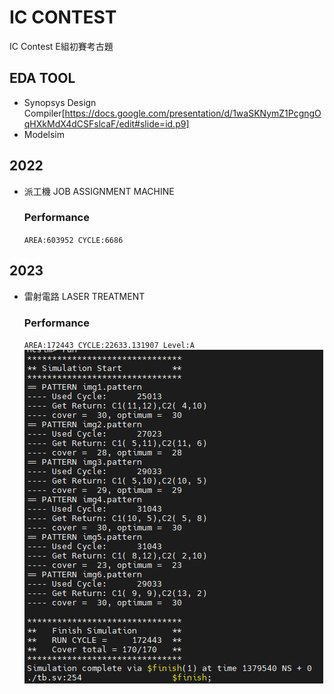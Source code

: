 # IC CONTEST
IC Contest E組初賽考古題
## EDA TOOL 
- Synopsys Design Compiler[https://docs.google.com/presentation/d/1waSKNymZ1PcgngOqHXkMdX4dCSFslcaF/edit#slide=id.p9]
- Modelsim

## 2022
- 派工機 JOB ASSIGNMENT MACHINE
   ### Performance
   `AREA:603952
    CYCLE:6686`

## 2023
- 雷射電路 LASER TREATMENT
   ### Performance
   `AREA:172443
    CYCLE:22633.131907
    Level:A`
    ![Alt Text](https://github.com/Sam1215Lee/IC-CONTEST/blob/main/2023/Result/image%20(1).png)
    
